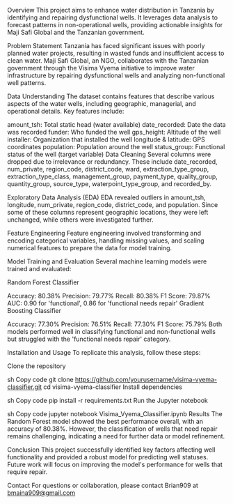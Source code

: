 Overview
This project aims to enhance water distribution in Tanzania by identifying and repairing dysfunctional wells. It leverages data analysis to forecast patterns in non-operational wells, providing actionable insights for Maji Safi Global and the Tanzanian government.

Problem Statement
Tanzania has faced significant issues with poorly planned water projects, resulting in wasted funds and insufficient access to clean water. Maji Safi Global, an NGO, collaborates with the Tanzanian government through the Visima Vyema initiative to improve water infrastructure by repairing dysfunctional wells and analyzing non-functional well patterns.

Data Understanding
The dataset contains features that describe various aspects of the water wells, including geographic, managerial, and operational details. Key features include:

amount_tsh: Total static head (water available)
date_recorded: Date the data was recorded
funder: Who funded the well
gps_height: Altitude of the well
installer: Organization that installed the well
longitude & latitude: GPS coordinates
population: Population around the well
status_group: Functional status of the well (target variable)
Data Cleaning
Several columns were dropped due to irrelevance or redundancy. These include date_recorded, num_private, region_code, district_code, ward, extraction_type_group, extraction_type_class, management_group, payment_type, quality_group, quantity_group, source_type, waterpoint_type_group, and recorded_by.

Exploratory Data Analysis (EDA)
EDA revealed outliers in amount_tsh, longitude, num_private, region_code, district_code, and population. Since some of these columns represent geographic locations, they were left unchanged, while others were investigated further.

Feature Engineering
Feature engineering involved transforming and encoding categorical variables, handling missing values, and scaling numerical features to prepare the data for model training.

Model Training and Evaluation
Several machine learning models were trained and evaluated:

Random Forest Classifier

Accuracy: 80.38%
Precision: 79.77%
Recall: 80.38%
F1 Score: 79.87%
AUC: 0.90 for 'functional', 0.86 for 'functional needs repair'
Gradient Boosting Classifier

Accuracy: 77.30%
Precision: 76.51%
Recall: 77.30%
F1 Score: 75.79%
Both models performed well in classifying functional and non-functional wells but struggled with the 'functional needs repair' category.

Installation and Usage
To replicate this analysis, follow these steps:

Clone the repository

sh
Copy code
git clone https://github.com/yourusername/visima-vyema-classifier.git
cd visima-vyema-classifier
Install dependencies

sh
Copy code
pip install -r requirements.txt
Run the Jupyter notebook

sh
Copy code
jupyter notebook Visima_Vyema_Classifier.ipynb
Results
The Random Forest model showed the best performance overall, with an accuracy of 80.38%. However, the classification of wells that need repair remains challenging, indicating a need for further data or model refinement.

Conclusion
This project successfully identified key factors affecting well functionality and provided a robust model for predicting well statuses. Future work will focus on improving the model's performance for wells that require repair.

Contact
For questions or collaboration, please contact Brian909 at bmaina909@gmail.com
